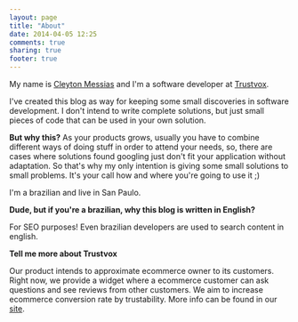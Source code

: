 ```yaml
---
layout: page
title: "About"
date: 2014-04-05 12:25
comments: true
sharing: true
footer: true
---
```


My name is <a href="http://www.twitter.com/cleytonm" target="_blank">Cleyton Messias</a>
and I'm a software developer at <a href="http://site.trustvox.com.br">Trustvox</a>.

I've created this blog as way for keeping some small discoveries in software development. I don't intend to write complete solutions, but just small pieces of code that can be used in your own solution.

**But why this?** As your products grows, usually you have to combine different ways of doing stuff in order to attend your needs, so, there are cases where solutions found googling just don't fit your application without adaptation. So that's why my only intention is giving some small solutions to small problems. It's your call how and where you're going to use it ;)

I'm a brazilian and live in San Paulo.

**Dude, but if you're a brazilian, why this blog is written in English?**

For SEO purposes! Even brazilian developers are used to search content in english. 

**Tell me more about Trustvox**

Our product intends to approximate ecommerce owner to its customers. Right now, we provide a widget where a ecommerce customer can ask questions and see reviews from other customers. We aim to increase ecommerce conversion rate by trustability. More info can be found in our <a href="http://site.trustvox.com.br">site</a>.
